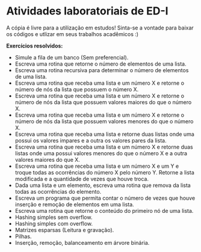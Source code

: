 # Atividades laboratoriais de ED-I
A cópia é livre para a utilização em estudos! Sinta-se a vontade para baixar os códigos e utlizar em seus trabalhos acadêmicos :)

<strong>Exercícios resolvidos:</strong>
- Simule a fila de um banco (Sem preferencial).
- Escreva uma rotina que retorne o número de elementos de uma lista.
- Escreva uma rotina recursiva para determinar o número de elementos de uma lista.
- Escreva uma rotina que receba uma lista e um número X e retorne o número de nós da lista que
possuem o número X.
- Escreva uma rotina que receba uma lista e um número X e retorne o número de nós da lista que
possuem valores maiores do que o número X.
- Escreva uma rotina que receba uma lista e um número X e retorne o número de nós da lista que
possuem valores menores do que o número X.
- Escreva uma rotina que receba uma lista e retorne duas listas onde uma possui os valores impares e
a outra os valores pares da lista.
- Escreva uma rotina que receba uma lista e um número X e retorne duas listas onde uma possui
valores menores do que o número X e a outra valores maiores do que X.
- Escreva uma rotina que receba uma lista e um número X e um Y e troque todas as ocorrências do
número X pelo número Y. Retorne a lista modificada e a quantidade de vezes que houve troca.
- Dada uma lista e um elemento, escreva uma rotina que remova da lista todas as ocorrências do
elemento.
- Escreva um programa que permita contar o número de vezes que houve inserção e remoção de
elementos em uma lista.
- Escreva uma rotina que retorne o conteúdo do primeiro nó de uma lista.
- Hashing simples sem overflow.
- Hashing simples com overflow.
- Matrizes esparsas (Leitura e gravação).
- Pilhas.
- Inserção, remoção, balanceamento em árvore binária.
